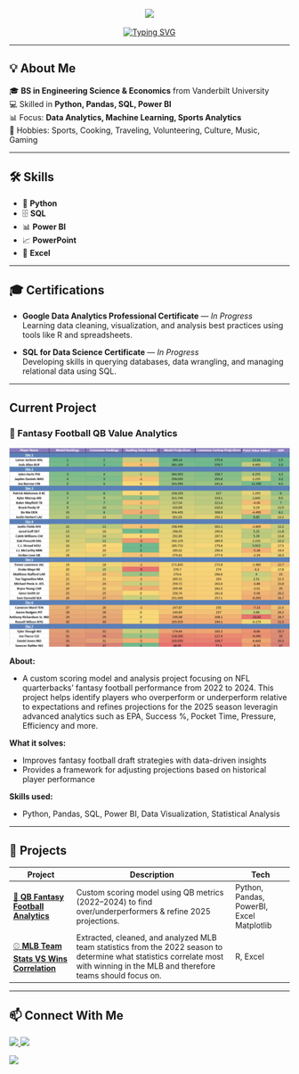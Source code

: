 <!-- Banner -->
<p align="center">
  <img src="https://capsule-render.vercel.app/api?type=waving&color=0:1abc9c,100:3498db&height=200&section=header&text=Harper%20Messer&fontSize=50&fontColor=ffffff&animation=fadeIn&fontAlignY=35" />
</p>

<!-- Typing intro -->
<p align="center">
  <a href="https://github.com/HarperMesser">
    <img src="https://readme-typing-svg.demolab.com?font=Fira+Code&size=22&duration=3000&pause=1000&color=1ABC9C&center=true&vCenter=true&width=550&lines=Hi%2C+I'm+Harper+Messer+%F0%9F%91%8B;Turning+Data+into+Insights" alt="Typing SVG" />
  </a>
</p>

---

## 💡 About Me
🎓 **BS in Engineering Science & Economics** from Vanderbilt University  
💻 Skilled in **Python, Pandas, SQL, Power BI**  
📊 Focus: **Data Analytics, Machine Learning, Sports Analytics**  
🏐 Hobbies: Sports, Cooking, Traveling, Volunteering, Culture, Music, Gaming   

---

## 🛠 Skills

- 🐍 **Python**  
- 🗄️ **SQL**  
- 📊 **Power BI**  
- 📈 **PowerPoint**  
- 📑 **Excel**

---

## 🎓 Certifications

- **Google Data Analytics Professional Certificate** — *In Progress*  
  Learning data cleaning, visualization, and analysis best practices using tools like R and spreadsheets.

- **SQL for Data Science Certificate** — *In Progress*  
  Developing skills in querying databases, data wrangling, and managing relational data using SQL.

---

## Current Project

### 🏈 Fantasy Football QB Value Analytics

![QB Table](https://github.com/harpermesser/harpermesser/raw/main/QB%20Table.png)

**About:**  
- A custom scoring model and analysis project focusing on NFL quarterbacks’ fantasy football performance from 2022 to 2024. This project helps identify players who overperform or underperform relative to expectations and refines projections for the 2025 season leveragin advanced analytics such as EPA, Success %, Pocket Time, Pressure, Efficiency and more.

**What it solves:**  
- Improves fantasy football draft strategies with data-driven insights  
- Provides a framework for adjusting projections based on historical player performance  

**Skills used:**  
- Python, Pandas, SQL, Power BI, Data Visualization, Statistical Analysis  

---

## 📂 Projects

| Project | Description | Tech |
|---------|-------------|------|
| [🏈 **QB Fantasy Football Analytics**](https://github.com/harpermesser/2025FantasyFootballProjections) | Custom scoring model using QB metrics (2022–2024) to find over/underperformers & refine 2025 projections. | Python, Pandas, PowerBI, Excel Matplotlib |
| [⚾ **MLB Team Stats VS Wins Correlation**](https://github.com/harpermesser/MLB2022TeamRankingsVsWins) | Extracted, cleaned, and analyzed MLB team statistics from the 2022 season to determine what statistics correlate most with winning in the MLB and therefore teams should focus on. | R, Excel |

---

## 📫 Connect With Me
<p align="left">
  <a href="https://www.linkedin.com/in/harper-messer/">
    <img src="https://img.shields.io/badge/LinkedIn-0077B5?logo=linkedin&logoColor=white" />
  </a>
  <a href="mailto:harperdmesser02@gmail.com">
    <img src="https://img.shields.io/badge/Email-D14836?logo=gmail&logoColor=white" />
  </a>
</p>

<!-- Footer -->
<p align="left">
  <img src="https://capsule-render.vercel.app/api?type=waving&color=0:1abc9c,100:3498db&height=100&section=footer" />
</p>
